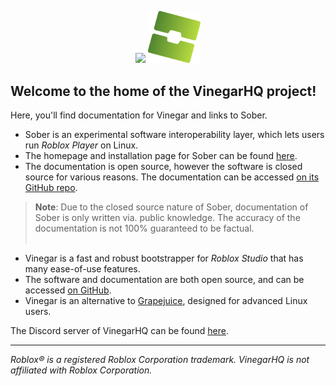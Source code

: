 <p align="center">
  <img style="max-width: 16.5%" src="../vinegar.svg">
  <img style="max-width: 16.5%" src="../sober.svg">
</p>

## Welcome to the home of the VinegarHQ project!

Here, you'll find documentation for Vinegar and links to Sober.

- Sober is an experimental software interoperability layer, which lets users run *Roblox Player* on Linux.
- The homepage and installation page for Sober can be found [here](https://sober.vinegarhq.org/).
- The documentation is open source, however the software is closed source for various reasons. The documentation can be accessed [on its GitHub repo](https://github.com/vinegarhq/vinegarhq.github.io).
> **Note**: Due to the closed source nature of Sober, documentation of Sober is only written via. public knowledge. The accuracy of the documentation is not 100% guaranteed to be factual.
<br><br>
- Vinegar is a fast and robust bootstrapper for *Roblox Studio* that has many ease-of-use features.
- The software and documentation are both open source, and can be accessed [on GitHub](https://github.com/vinegarhq).
- Vinegar is an alternative to [Grapejuice](https://brinkervii.gitlab.io/grapejuice/), designed for advanced Linux users.

The Discord server of VinegarHQ can be found [here](https://discord.gg/dzdzZ6Pps2).

---

_Roblox® is a registered Roblox Corporation trademark. VinegarHQ is not affiliated with Roblox Corporation._
